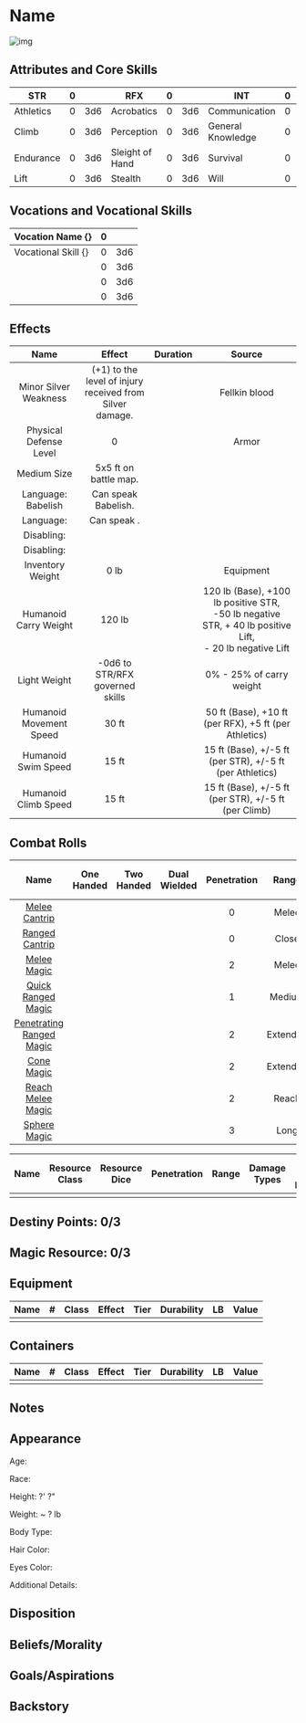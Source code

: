 # Name

![img]()

## Attributes and Core Skills

| STR       |   0   |       | RFX             |   0   |       | INT               |   0   |       |
| --------- | :---: | :---: | --------------- | :---: | :---: | ----------------- | :---: | :---: |
| Athletics |   0   |  3d6  | Acrobatics      |   0   |  3d6  | Communication     |   0   |  3d6  |
| Climb     |   0   |  3d6  | Perception      |   0   |  3d6  | General Knowledge |   0   |  3d6  |
| Endurance |   0   |  3d6  | Sleight of Hand |   0   |  3d6  | Survival          |   0   |  3d6  |
| Lift      |   0   |  3d6  | Stealth         |   0   |  3d6  | Will              |   0   |  3d6  |

## Vocations and Vocational Skills

| Vocation Name {}    |   0   |       |
| ------------------- | :---: | :---: |
| Vocational Skill {} |   0   |  3d6  |
|                     |   0   |  3d6  |
|                     |   0   |  3d6  |
|                     |   0   |  3d6  |

## Effects

|          Name           |                            Effect                             | Duration |                                                      Source                                                      |
| :---------------------: | :-----------------------------------------------------------: | :------: | :--------------------------------------------------------------------------------------------------------------: |
|  Minor Silver Weakness  | (+1) to the level of injury<br />received from Silver damage. |          |                                                  Fellkin blood                                                   |
| Physical Defense Level  |                               0                               |          |                                                      Armor                                                       |
|       Medium Size       |                     5x5 ft on battle map.                     |          |                                                                                                                  |
|   Language: Babelish    |                      Can speak Babelish.                      |          |                                                                                                                  |
|        Language:        |                          Can speak .                          |          |                                                                                                                  |
|       Disabling:        |                                                               |          |                                                                                                                  |
|       Disabling:        |                                                               |          |                                                                                                                  |
|    Inventory Weight     |                             0 lb                              |          |                                                    Equipment                                                     |
|  Humanoid Carry Weight  |                            120 lb                             |          | 120 lb (Base), +100 lb positive STR,<br />-50 lb negative STR, + 40 lb positive Lift,<br />- 20 lb negative Lift |
|      Light Weight       |                -0d6 to STR/RFX governed skills                |          |                                             0% - 25% of carry weight                                             |
| Humanoid Movement Speed |                             30 ft                             |          |                              50 ft (Base), +10 ft (per RFX), +5 ft (per Athletics)                               |
|   Humanoid Swim Speed   |                             15 ft                             |          |                             15 ft (Base), +/-5 ft (per STR), +/-5 ft (per Athletics)                             |
|  Humanoid Climb Speed   |                             15 ft                             |          |                               15 ft (Base), +/-5 ft (per STR), +/-5 ft (per Climb)                               |

## Combat Rolls

|                                                     Name                                                      | One<br />Handed | Two<br />Handed | Dual<br />Wielded | Penetration |  Range   | Damage<br />Types | Engageable<br />Opponents | Area Of<br />Effect | Resource<br />Class |
| :-----------------------------------------------------------------------------------------------------------: | :-------------: | :-------------: | :---------------: | :---------: | :------: | :---------------: | :-----------------------: | :-----------------: | :-----------------: |
|             [Melee Cantrip](./../../../../../CoreRules/MagicRules/Spells/Cantrip/MeleeCantrip.md)             |                 |                 |                   |      0      |  Melee   |                   |           Rapid           |                     |        None         |
|            [Ranged Cantrip](./../../../../../CoreRules/MagicRules/Spells/Cantrip/RangedCantrip.md)            |                 |                 |                   |      0      |  Close   |                   |         Standard          |                     |        None         |
|               [Melee Magic](./../../../../../CoreRules/MagicRules/Spells/Novice/MeleeMagic.md)                |                 |                 |                   |      2      |  Melee   |                   |           Rapid           |                     | 1 (Magic Resource)  |
|              [Quick Ranged Magic](./../../../../../CoreRules/MagicRules/Spells/Novice/RangedMagic.md)               |                 |                 |                   |      1      |  Medium  |                   |         Standard          |                     | 1 (Magic Resource)  |
| [Penetrating Ranged Magic](./../../../../../CoreRules/MagicRules/Spells/Apprentice/PenetratingRangedMagic.md) |                 |                 |                   |      2      | Extended |                   |          Focused          |                     | 1 (Magic Resource)  |
|              [Cone Magic](./../../../../../CoreRules/MagicRules/Spells/Apprentice/ConeMagic.md)               |                 |                 |                   |      2      | Extended |                   |          Focused          |        Cone         | 1 (Magic Resource)  |
|        [Reach Melee Magic](./../../../../../CoreRules/MagicRules/Spells/Apprentice/ReachMeleeMagic.md)        |                 |                 |                   |      2      |  Reach   |                   |           Rapid           |                     | 1 (Magic Resource)  |
|                  [Sphere Magic](./../../../../../CoreRules/MagicRules/Spells/Adept/SphereMagic.md)                  |                 |                 |                   |      3      |   Long   |                   |          Focused          |       Sphere        | 2 (Magic Resource)  |

| Name  | Resource<br />Class | Resource<br />Dice | Penetration | Range | Damage<br />Types | Area Of<br />Effect |
| :---: | :-----------------: | :----------------: | :---------: | :---: | :---------------: | :-----------------: |
|       |                     |                    |             |       |                   |                     |

## Destiny Points: 0/3

## Magic Resource: 0/3

## Equipment

| Name |   #   | Class | Effect | Tier  | Durability |  LB   | Value |
| ---- | :---: | :---: | ------ | :---: | :--------: | :---: | :---: |
|      |       |       |        |       |            |       |       |

## Containers

| Name |   #   | Class | Effect | Tier  | Durability |  LB   | Value |
| ---- | :---: | :---: | ------ | :---: | :--------: | :---: | :---: |
|      |       |       |        |       |            |       |       |

## Notes

## Appearance

Age:

Race:

Height: ?' ?"

Weight: ~ ? lb

Body Type:

Hair Color:

Eyes Color:

Additional Details:

## Disposition

## Beliefs/Morality

## Goals/Aspirations

## Backstory
